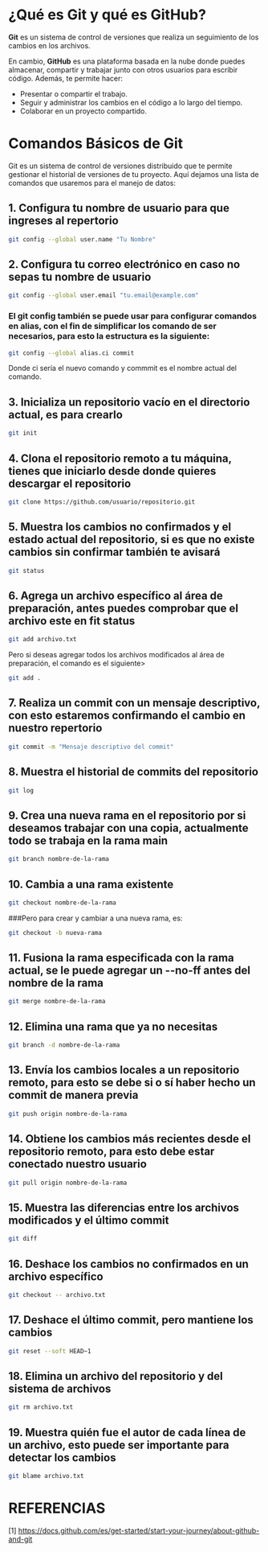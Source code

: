 # ¿Qué es Git y qué es GitHub?

**Git** es un sistema de control de versiones que realiza un seguimiento de los cambios en los archivos.

En cambio, **GitHub** es una plataforma basada en la nube donde puedes almacenar, compartir y trabajar junto con otros usuarios para escribir código. Además, te permite hacer:

- Presentar o compartir el trabajo.
- Seguir y administrar los cambios en el código a lo largo del tiempo.
- Colaborar en un proyecto compartido.


# Comandos Básicos de Git

Git es un sistema de control de versiones distribuido que te permite gestionar el historial de versiones de tu proyecto. Aquí dejamos una lista de comandos que usaremos para el manejo de datos:

## 1. Configura tu nombre de usuario para que ingreses al repertorio
```bash
git config --global user.name "Tu Nombre" 
```

## 2. Configura tu correo electrónico en caso no sepas tu nombre de usuario
```bash
git config --global user.email "tu.email@example.com"
```
### El git config también se puede usar para configurar comandos en alias, con el fin de simplificar los comando de ser necesarios, para esto la estructura es la siguiente:

```bash
git config --global alias.ci commit
```
Donde ci sería el nuevo comando y commmit es el nombre actual del comando.

## 3. Inicializa un repositorio vacío en el directorio actual, es para crearlo
```bash
git init
```

## 4. Clona el repositorio remoto a tu máquina, tienes que iniciarlo desde donde quieres descargar el repositorio
```bash
git clone https://github.com/usuario/repositorio.git
```

## 5. Muestra los cambios no confirmados y el estado actual del repositorio, si es que no existe cambios sin confirmar también te avisará
```bash
git status
```

## 6. Agrega un archivo específico al área de preparación, antes puedes comprobar que el archivo este en fit status
```bash
git add archivo.txt
```
Pero si deseas agregar todos los archivos modificados al área de preparación, el comando es el siguiente>
```bash
git add .
```

## 7. Realiza un commit con un mensaje descriptivo, con esto estaremos confirmando el cambio en nuestro repertorio
```bash
git commit -m "Mensaje descriptivo del commit" 
```

## 8. Muestra el historial de commits del repositorio
```bash
git log
```

## 9. Crea una nueva rama en el repositorio por si deseamos trabajar con una copia, actualmente todo se trabaja en la rama main
```bash
git branch nombre-de-la-rama
```

## 10. Cambia a una rama existente
```bash
git checkout nombre-de-la-rama
```
###Pero para crear y cambiar a una nueva rama, es:
```bash
git checkout -b nueva-rama
```

## 11. Fusiona la rama especificada con la rama actual, se le puede agregar un --no-ff antes del nombre de la rama 
```bash
git merge nombre-de-la-rama
```

## 12. Elimina una rama que ya no necesitas
```bash
git branch -d nombre-de-la-rama
```

## 13. Envía los cambios locales a un repositorio remoto, para esto se debe si o sí haber hecho un commit de manera previa
```bash
git push origin nombre-de-la-rama 
```

## 14. Obtiene los cambios más recientes desde el repositorio remoto, para esto debe estar conectado nuestro usuario
```bash
git pull origin nombre-de-la-rama
```

## 15. Muestra las diferencias entre los archivos modificados y el último commit
```bash
git diff
```

## 16. Deshace los cambios no confirmados en un archivo específico
```bash
git checkout -- archivo.txt 
```

## 17. Deshace el último commit, pero mantiene los cambios
```bash
git reset --soft HEAD~1
```

## 18. Elimina un archivo del repositorio y del sistema de archivos
```bash
git rm archivo.txt
```

## 19. Muestra quién fue el autor de cada línea de un archivo, esto puede ser importante para detectar los cambios
```bash
git blame archivo.txt
```

# REFERENCIAS
[1] https://docs.github.com/es/get-started/start-your-journey/about-github-and-git

